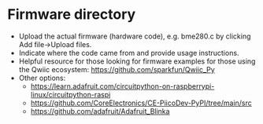 # Firmware directory
- Upload the actual firmware (hardware code), e.g. bme280.c by clicking Add file->Upload files.   
- Indicate where the code came from and provide usage instructions.   
- Helpful resource for those looking for firmware examples for those using the Qwiic ecosystem: https://github.com/sparkfun/Qwiic_Py
- Other options:
  - https://learn.adafruit.com/circuitpython-on-raspberrypi-linux/circuitpython-raspi
  - https://github.com/CoreElectronics/CE-PiicoDev-PyPI/tree/main/src   
  - https://github.com/adafruit/Adafruit_Blinka   
